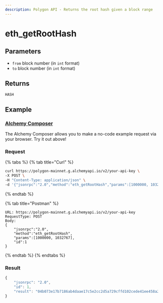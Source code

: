 ```yaml
---
description: Polygon API - Returns the root hash given a block range
---
```


# eth\_getRootHash

## Parameters

* `from` block number (in `int` format)
* `to` block number (in `int` format)

## Returns

`HASH`

## Example

### [Alchemy Composer](https://composer.alchemyapi.io/?composer\_state=%7B%22chain%22%3A2%2C%22network%22%3A401%2C%22methodName%22%3A%22eth\_getRootHash%22%2C%22paramValues%22%3A%5B%22%22%2C%22%22%5D%7D)

The Alchemy Composer allows you to make a no-code example request via your browser. Try it out above!

### Request

{% tabs %}
{% tab title="Curl" %}
```bash
curl https://polygon-mainnet.g.alchemyapi.io/v2/your-api-key \
-X POST \
-H "Content-Type: application/json" \
-d '{"jsonrpc":"2.0","method":"eth_getRootHash","params":[1000000, 1032767], "id":1}'
```
{% endtab %}

{% tab title="Postman" %}
```http
URL: https://polygon-mainnet.g.alchemyapi.io/v2/your-api-key
RequestType: POST
Body: 
{
    "jsonrpc":"2.0",
    "method":"eth_getRootHash",
    "params":[1000000, 1032767],
    "id":1
}
```
{% endtab %}
{% endtabs %}

### Result

```javascript
{
    "jsonrpc": "2.0",
    "id": 1,
    "result": "04b073e17b7186ab4daae17c5e2cc2d5a729cffd102cede41ee458a2d5573994"
}
```
